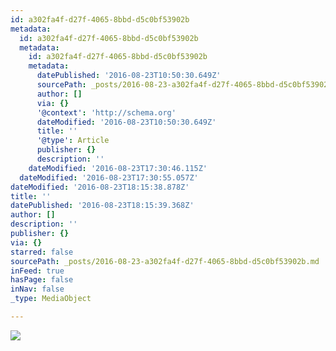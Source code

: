 ```yaml
---
id: a302fa4f-d27f-4065-8bbd-d5c0bf53902b
metadata:
  id: a302fa4f-d27f-4065-8bbd-d5c0bf53902b
  metadata:
    id: a302fa4f-d27f-4065-8bbd-d5c0bf53902b
    metadata:
      datePublished: '2016-08-23T10:50:30.649Z'
      sourcePath: _posts/2016-08-23-a302fa4f-d27f-4065-8bbd-d5c0bf53902b.md
      author: []
      via: {}
      '@context': 'http://schema.org'
      dateModified: '2016-08-23T10:50:30.649Z'
      title: ''
      '@type': Article
      publisher: {}
      description: ''
    dateModified: '2016-08-23T17:30:46.115Z'
  dateModified: '2016-08-23T17:30:55.057Z'
dateModified: '2016-08-23T18:15:38.878Z'
title: ''
datePublished: '2016-08-23T18:15:39.368Z'
author: []
description: ''
publisher: {}
via: {}
starred: false
sourcePath: _posts/2016-08-23-a302fa4f-d27f-4065-8bbd-d5c0bf53902b.md
inFeed: true
hasPage: false
inNav: false
_type: MediaObject

---
```

![](https://the-grid-user-content.s3-us-west-2.amazonaws.com/1d3d3268-b144-4804-b11c-2503b68d0152.jpg)